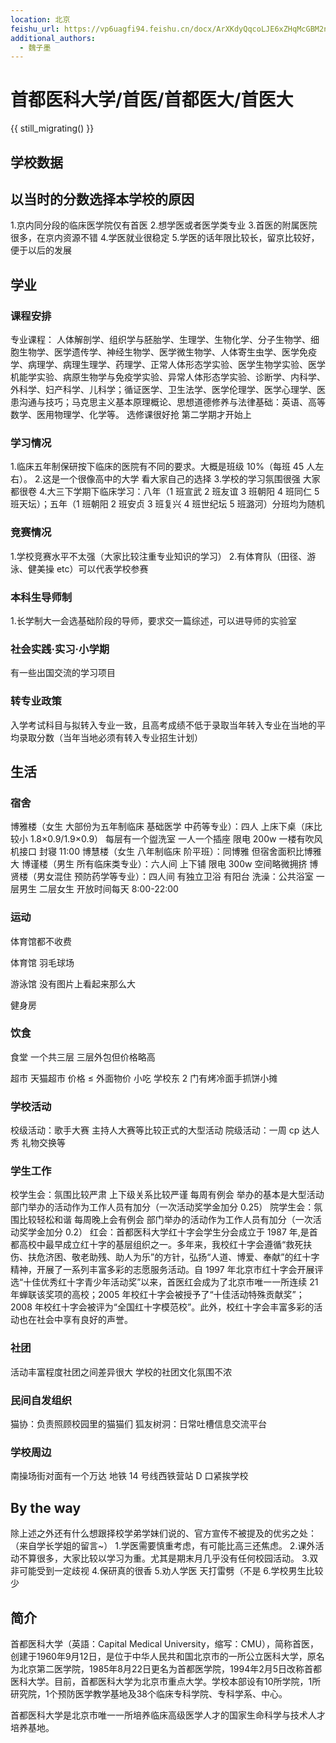```yaml
---
location: 北京
feishu_url: https://vp6uagfi94.feishu.cn/docx/ArXKdyQqcoLJE6xZHqMcGBM2nRb
additional_authors:
  - 魏子墨
---
```


# 首都医科大学/首医/首都医大/首医大

{{ still_migrating() }}

## 学校数据

## 以当时的分数选择本学校的原因

1.京内同分段的临床医学院仅有首医 2.想学医或者医学类专业 3.首医的附属医院很多，在京内资源不错 4.学医就业很稳定 5.学医的话年限比较长，留京比较好，便于以后的发展

## 学业

### 课程安排

专业课程：
人体解剖学、组织学与胚胎学、生理学、生物化学、分子生物学、细胞生物学、医学遗传学、神经生物学、医学微生物学、人体寄生虫学、医学免疫学、病理学、病理生理学、药理学、正常人体形态学实验、医学生物学实验、医学机能学实验、病原生物学与免疫学实验、异常人体形态学实验、诊断学、内科学、外科学、妇产科学、儿科学；循证医学、卫生法学、医学伦理学、医学心理学、医患沟通与技巧；马克思主义基本原理概论、思想道德修养与法律基础：英语、高等数学、医用物理学、化学等。
选修课很好抢 第二学期才开始上

### 学习情况

1.临床五年制保研按下临床的医院有不同的要求。大概是班级 10%（每班 45 人左右）。 2.这是一个很像高中的大学 看大家自己的选择 3.学校的学习氛围很强 大家都很卷 4.大三下学期下临床学习：八年（1 班宣武 2 班友谊 3 班朝阳 4 班同仁 5 班天坛）；五年（1 班朝阳 2 班安贞 3 班复兴 4 班世纪坛 5 班潞河）分班均为随机

### 竞赛情况

1.学校竞赛水平不太强（大家比较注重专业知识的学习） 2.有体育队（田径、游泳、健美操 etc）可以代表学校参赛

### 本科生导师制

1.长学制大一会选基础阶段的导师，要求交一篇综述，可以进导师的实验室

### 社会实践·实习·小学期

有一些出国交流的学习项目

### 转专业政策

入学考试科目与拟转入专业一致，且高考成绩不低于录取当年转入专业在当地的平均录取分数（当年当地必须有转入专业招生计划）

## 生活

### 宿舍

博雅楼（女生 大部份为五年制临床 基础医学 中药等专业）：四人 上床下桌（床比较小 1.8×0.9/1.9×0.9） 每层有一个盥洗室 一人一个插座 限电 200w 一楼有吹风机接口 封寝 11:00
博慧楼（女生 八年制临床 阶平班）：同博雅 但宿舍面积比博雅大
博谨楼（男生 所有临床类专业）：六人间 上下铺 限电 300w 空间略微拥挤
博贤楼（男女混住 预防药学等专业）：四人间 有独立卫浴 有阳台
洗澡：公共浴室 一层男生 二层女生
开放时间每天 8:00-22:00

### 运动

体育馆都不收费

体育馆
羽毛球场

游泳馆
没有图片上看起来那么大

健身房

### 饮食

食堂
一个共三层 三层外包但价格略高

超市
天猫超市 价格 ≤ 外面物价
小吃
学校东 2 门有烤冷面手抓饼小摊

### 学校活动

校级活动：歌手大赛 主持人大赛等比较正式的大型活动
院级活动：一周 cp 达人秀 礼物交换等

### 学生工作

校学生会：氛围比较严肃 上下级关系比较严谨 每周有例会 举办的基本是大型活动 部门举办的活动作为工作人员有加分（一次活动奖学金加分 0.25）
院学生会：氛围比较轻松和谐 每周晚上会有例会 部门举办的活动作为工作人员有加分（一次活动奖学金加分 0.2）
红会：首都医科大学红十字会学生分会成立于 1987 年,是首都高校中最早成立红十字的基层组织之一。多年来，我校红十字会遵循“救死扶伤、扶危济困、敬老助残、助人为乐”的方针，弘扬“人道、博爱、奉献”的红十字精神，开展了一系列丰富多彩的志愿服务活动。自 1997 年北京市红十字会开展评选“十佳优秀红十字青少年活动奖”以来，首医红会成为了北京市唯一一所连续 21 年蝉联该奖项的高校；2005 年校红十字会被授予了“十佳活动特殊贡献奖”；2008 年校红十字会被评为“全国红十字模范校”。此外，校红十字会丰富多彩的活动也在社会中享有良好的声誉。

### 社团

活动丰富程度社团之间差异很大 学校的社团文化氛围不浓

### 民间自发组织

猫协：负责照顾校园里的猫猫们
狐友树洞：日常吐槽信息交流平台

### 学校周边

南操场街对面有一个万达
地铁 14 号线西铁营站 D 口紧挨学校

## By the way

除上述之外还有什么想跟择校学弟学妹们说的、官方宣传不被提及的优劣之处：
（来自学长学姐的留言~） 1.学医需要慎重考虑，有可能比高三还焦虑。 2.课外活动不算很多，大家比较以学习为重。尤其是期末月几乎没有任何校园活动。 3.双非可能受到一定歧视 4.保研真的很香 5.劝人学医 天打雷劈（不是 6.学校男生比较少

## 简介

首都医科大学（英語：Capital Medical University，缩写：CMU），简称首医，创建于1960年9月12日，是位于中华人民共和国北京市的一所公立医科大学，原名为北京第二医学院，1985年8月22日更名为首都医学院，1994年2月5日改称首都医科大学。目前，首都医科大学为北京市重点大学。学校本部设有10所学院，1所研究院，1个预防医学教学基地及38个临床专科学院、专科学系、中心。

首都医科大学是北京市唯一一所培养临床高级医学人才的国家生命科学与技术人才培养基地。
